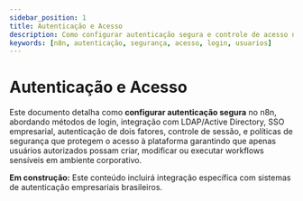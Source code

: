 ```yaml
---
sidebar_position: 1
title: Autenticação e Acesso
description: Como configurar autenticação segura e controle de acesso no n8n
keywords: [n8n, autenticação, segurança, acesso, login, usuarios]
---
```


# <IonicIcon name="shield-checkmark-outline" size={32} color="#ea4b71" /> Autenticação e Acesso

Este documento detalha como **configurar autenticação segura** no n8n, abordando métodos de login, integração com LDAP/Active Directory, SSO empresarial, autenticação de dois fatores, controle de sessão, e políticas de segurança que protegem o acesso à plataforma garantindo que apenas usuários autorizados possam criar, modificar ou executar workflows sensíveis em ambiente corporativo.

**<IonicIcon name="construct-outline" size={16} color="#f59e0b" /> Em construção:** Este conteúdo incluirá integração específica com sistemas de autenticação empresariais brasileiros.
